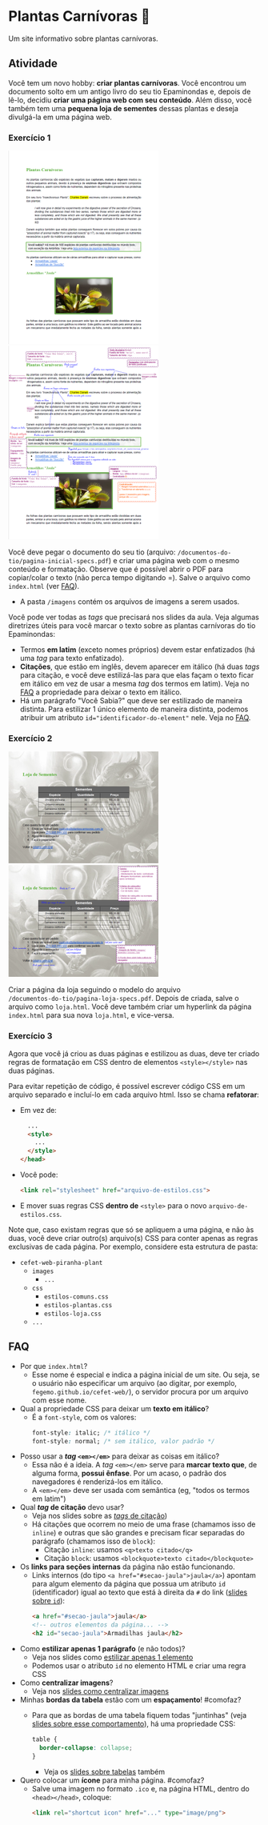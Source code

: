 # Plantas Carnívoras 🦖

Um site informativo sobre plantas carnívoras.

## Atividade

Você tem um novo hobby: **criar plantas carnívoras**. Você encontrou um
documento solto em um antigo livro do seu tio Epaminondas e, depois de lê-lo,
decidiu **criar uma página web com seu conteúdo**. Além disso, você também tem
uma **pequena loja de sementes** dessas plantas e deseja divulgá-la em uma
página web.


### Exercício 1

![Modelo de como deve ficar a página inicial](documentos-do-tio/pagina-inicial.png)
![Modelo da página inicial com anotações mostrando os detalhes de elementos e estilização](documentos-do-tio/pagina-inicial-specs.png)

Você deve pegar o documento do seu tio (arquivo:
`/documentos-do-tio/pagina-inicial-specs.pdf`) e criar uma página web com o
mesmo conteúdo e formatação. Observe que é possível abrir o PDF para
copiar/colar o texto (não perca tempo digitando =). Salve o arquivo como 
`index.html` (ver [FAQ](#faq)).
  - A pasta `/imagens` contém os arquivos de imagens a serem usados.


Você pode ver todas as _tags_ que precisará nos slides da aula. Veja
algumas diretrizes úteis para você marcar o texto sobre as plantas
carnívoras do tio Epaminondas:

- Termos **em latim** (exceto nomes próprios) devem estar
  enfatizados (há uma _tag_ para texto enfatizado).
- **Citações**, que estão em inglês, devem aparecer em itálico 
  (há duas _tags_ para citação, e você deve estilizá-las para que
  elas façam o texto ficar em itálico em vez de usar a mesma 
  _tag_ dos termos em latim). Veja no [FAQ](#faq) a propriedade para
  deixar o texto em itálico.
- Há um parágrafo "Você Sabia?" que deve ser estilizado de maneira distinta.
  Para estilizar 1 único elemento de maneira distinta, podemos atribuir um
  atributo `id="identificador-do-element"` nele. Veja no [FAQ](#faq).


### Exercício 2

![Modelo de como deve ficar a página da loja](documentos-do-tio/pagina-loja.png)
![Modelo da página da loja com anotações mostrando os detalhes de elementos e estilização](documentos-do-tio/pagina-loja-specs.png)

Criar a página da loja seguindo o modelo do arquivo  
`/documentos-do-tio/pagina-loja-specs.pdf`. Depois de criada, salve o arquivo
como `loja.html`. Você deve também criar um hyperlink da página `index.html`
para sua nova `loja.html`, e vice-versa.


### Exercício 3

Agora que você já criou as duas páginas e estilizou as duas, deve ter
criado regras de formatação em CSS dentro de elementos `<style></style>`
nas duas páginas.

Para evitar repetição de código, é possível escrever código CSS em um arquivo
separado e incluí-lo em cada arquivo html. Isso se chama **refatorar**:

- Em vez de:
  ```html
    ...
    <style>
      ...
    </style>
  </head>
  ```
- Você pode:
  ```html
  <link rel="stylesheet" href="arquivo-de-estilos.css">
  ```

- E mover suas regras CSS **dentro de** `<style>` para o novo `arquivo-de-estilos.css`.

Note que, caso existam regras que só se apliquem a uma página, e não às duas,
você deve criar outro(s) arquivo(s) CSS para conter apenas as regras
exclusivas de cada página. Por exemplo, considere esta estrutura de pasta:
  - `cefet-web-piranha-plant`
    - `images`
      - `...`
    - `css`
      - `estilos-comuns.css`
      - `estilos-plantas.css`
      - `estilos-loja.css`
    - `...`


## FAQ

- Por que `index.html`?
  - Esse nome é especial e indica a página inicial de um site. Ou seja,
    se o usuário não especificar um arquivo (ao digitar, por exemplo,
    `fegemo.github.io/cefet-web/`), o servidor procura por um arquivo com esse
    nome.
- Qual a propriedade CSS para deixar um **texto em itálico**?
  - É a `font-style`, com os valores:
    ```css
    font-style: italic; /* itálico */
    font-style: normal; /* sem itálico, valor padrão */
    ```
- Posso usar a **_tag_ `<em></em>`** para deixar as coisas em itálico?
  - Essa não é a ideia. A _tag_ `<em></em>` serve para **marcar texto que**, de
    alguma forma, **possui ênfase**. Por um acaso, o padrão dos navegadores é renderizá-los em itálico.
  - A `<em></em>` deve ser usada com semântica (eg, "todos os termos em latim")
- Qual **_tag_ de citação** devo usar?
  - Veja nos slides sobre as [_tags_ de citação][tags-de-listas])
  - Há citações que ocorrem no meio de uma frase (chamamos isso de `inline`) e
    outras que são grandes e precisam ficar separadas do parágrafo (chamamos
    isso de `block`):
    - Citação `inline`: usamos `<q>texto citado</q>`
    - Citação `block`: usamos `<blockquote>texto citado</blockquote>`
- Os **links para seções internas** da página não estão funcionando.
  - Links internos (do tipo `<a href="#secao-jaula">jaula</a>`) apontam para
    algum elemento da página que possua um atributo `id` (identificador)
    igual ao texto que está à direita da `#` do link 
    ([slides sobre `id`][id-de-um-elemento]):
    ```html
    <a href="#secao-jaula">jaula</a>
    <!-- outros elementos da página... -->
    <h2 id="secao-jaula">Armadilhas jaula</h2>
    ```
- Como **estilizar apenas 1 parágrafo** (e não todos)?
  - Veja nos slides como [estilizar apenas 1 elemento][seletor-de-id]
  - Podemos usar o atributo `id` no elemento HTML e criar uma regra CSS
- Como **centralizar imagens**?
  - Veja nos [slides como centralizar imagens][centralizando-imagens]
- Minhas **bordas da tabela** estão com um **espaçamento**! #comofaz?
  - Para que as bordas de uma tabela fiquem todas "juntinhas"
    (veja [slides sobre esse comportamento][propriedade-border-collapse]), há uma
    propriedade CSS:

    ```css
    table {
      border-collapse: collapse;
    }
    ```
    - Veja os [slides sobre tabelas][tabelas] também
- Quero colocar um **ícone** para minha página. #comofaz?
  - Salve uma imagem no formato `.ico` e, na página HTML, dentro
    do `<head></head>`, coloque:
    ```html
    <link rel="shortcut icon" href="..." type="image/png">
    ```


[id-de-um-elemento]: https://fegemo.github.io/cefet-web/classes/html2/#id-de-um-elemento-html
[seletor-de-id]: https://fegemo.github.io/cefet-web/classes/html2/#seletor-de-id
[centralizando-imagens]: https://fegemo.github.io/cefet-web/classes/html2/#centralizando-imagens
[tags-de-listas]: https://fegemo.github.io/cefet-web/classes/html2/#tags-de-listas
[tabelas]: https://fegemo.github.io/cefet-web/classes/html2/#tabelas
[propriedade-border-collapse]: https://fegemo.github.io/cefet-web/classes/html2/#propriedade-border-collapse